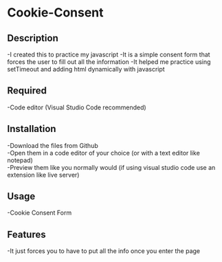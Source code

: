 # Cookie-Consent

## Description
-I created this to practice my javascript
-It is a simple consent form that forces the user to fill out all the information
-It helped me practice using setTimeout and adding html dynamically with javascript

## Required
-Code editor (Visual Studio Code recommended)  

## Installation
-Download the files from Github  
-Open them in a code editor of your choice (or with a text editor like notepad)    
-Preview them like you normally would (if using visual studio code use an extension like live server)    

## Usage
-Cookie Consent Form 

## Features
-It just forces you to have to put all the info once you enter the page     
